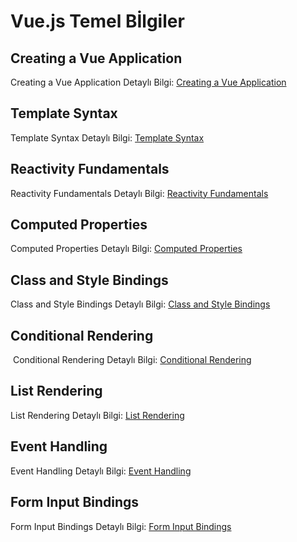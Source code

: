 # Vue.js Temel Bİlgiler

## Creating a Vue Application 

 Creating a Vue Application Detaylı Bilgi: [Creating a Vue Application](https://github.com/kaankaltakkiran/Linux_notlarim/blob/main/vue.js_notlar%C4%B1m/temel_bilgiler/Vue%20_Application%20.md)
 ## Template Syntax  

 Template Syntax  Detaylı Bilgi: [Template Syntax](https://github.com/kaankaltakkiran/Linux_notlarim/blob/main/vue.js_notlar%C4%B1m/temel_bilgiler/Template_Syntax.md)
 ## Reactivity Fundamentals 

 Reactivity Fundamentals  Detaylı Bilgi: [Reactivity Fundamentals ](https://github.com/kaankaltakkiran/Linux_notlarim/blob/main/vue.js_notlar%C4%B1m/temel_bilgiler/Reactivity_Fundamentals.md)
 ## Computed Properties 
 
Computed Properties  Detaylı Bilgi: [Computed Properties ](https://github.com/kaankaltakkiran/Linux_notlarim/blob/main/vue.js_notlar%C4%B1m/temel_bilgiler/Computed%20_Properties.md)

 ## Class and Style Bindings 

Class and Style Bindings Detaylı Bilgi: [Class and Style Bindings ](https://github.com/kaankaltakkiran/Linux_notlarim/blob/main/vue.js_notlar%C4%B1m/temel_bilgiler/Class_Bindings.md)

 ## Conditional Rendering
​
Conditional Rendering Detaylı Bilgi: [Conditional Rendering ](https://github.com/kaankaltakkiran/Linux_notlarim/blob/main/vue.js_notlar%C4%B1m/temel_bilgiler/Conditional_Rendering.md)

 ## List Rendering 

 List Rendering  Detaylı Bilgi: [ List Rendering  ](https://github.com/kaankaltakkiran/Linux_notlarim/blob/main/vue.js_notlar%C4%B1m/temel_bilgiler/List_Rendering.md)

  ## Event Handling

 Event Handling  Detaylı Bilgi: [ Event Handling](https://github.com/kaankaltakkiran/Linux_notlarim/blob/main/vue.js_notlar%C4%B1m/temel_bilgiler/Event%20_Handling.md)

   ## Form Input Bindings 

 Form Input Bindings   Detaylı Bilgi: [Form Input Bindings](https://github.com/kaankaltakkiran/Linux_notlarim/blob/main/vue.js_notlar%C4%B1m/temel_bilgiler/Form%20_Input%20Bindings.md)

